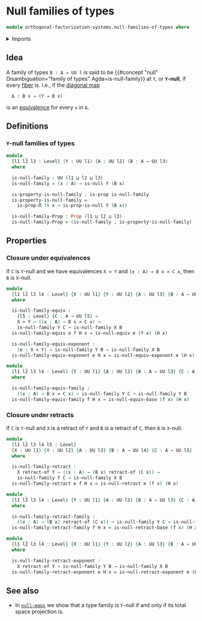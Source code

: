 # Null families of types

```agda
module orthogonal-factorization-systems.null-families-of-types where
```

<details><summary>Imports</summary>

```agda
open import foundation.dependent-pair-types
open import foundation.equivalences
open import foundation.precomposition-functions
open import foundation.propositions
open import foundation.retracts-of-types
open import foundation.universe-levels

open import orthogonal-factorization-systems.null-types
open import orthogonal-factorization-systems.orthogonal-maps
```

</details>

## Idea

A family of types `B : A → UU l` is said to be
{{#concept "null" Disambiguation="family of types" Agda=is-null-family}} at `Y`,
or **`Y`-null**, if every [fiber](foundation-core.fibers-of-maps.md) is. I.e.,
if the [diagonal map](foundation.diagonal-maps-of-types.md)

```text
  Δ : B x → (Y → B x)
```

is an [equivalence](foundation-core.equivalences.md) for every `x` in `A`.

## Definitions

### `Y`-null families of types

```agda
module _
  {l1 l2 l3 : Level} (Y : UU l1) {A : UU l2} (B : A → UU l3)
  where

  is-null-family : UU (l1 ⊔ l2 ⊔ l3)
  is-null-family = (x : A) → is-null Y (B x)

  is-property-is-null-family : is-prop is-null-family
  is-property-is-null-family =
    is-prop-Π (λ x → is-prop-is-null Y (B x))

  is-null-family-Prop : Prop (l1 ⊔ l2 ⊔ l3)
  is-null-family-Prop = (is-null-family , is-property-is-null-family)
```

## Properties

### Closure under equivalences

If `C` is `Y`-null and we have equivalences `X ≃ Y` and `(x : A) → B x ≃ C x`,
then `B` is `X`-null.

```agda
module _
  {l1 l2 l3 l4 : Level} {X : UU l1} {Y : UU l2} {A : UU l3} {B : A → UU l4}
  where

  is-null-family-equiv :
    {l5 : Level} {C : A → UU l5} →
    X ≃ Y → ((x : A) → B x ≃ C x) →
    is-null-family Y C → is-null-family X B
  is-null-family-equiv e f H x = is-null-equiv e (f x) (H x)

  is-null-family-equiv-exponent :
    (e : X ≃ Y) → is-null-family Y B → is-null-family X B
  is-null-family-equiv-exponent e H x = is-null-equiv-exponent e (H x)

module _
  {l1 l2 l3 l4 : Level} {Y : UU l1} {A : UU l2} {B : A → UU l3} {C : A → UU l4}
  where

  is-null-family-equiv-family :
    ((x : A) → B x ≃ C x) → is-null-family Y C → is-null-family Y B
  is-null-family-equiv-family f H x = is-null-equiv-base (f x) (H x)
```

### Closure under retracts

If `C` is `Y`-null and `X` is a retract of `Y` and `B` is a retract of `C`, then
`B` is `X`-null.

```agda
module _
  {l1 l2 l3 l4 l5 : Level}
  {X : UU l1} {Y : UU l2} {A : UU l3} {B : A → UU l4} {C : A → UU l5}
  where

  is-null-family-retract :
    X retract-of Y → ((x : A) → (B x) retract-of (C x)) →
    is-null-family Y C → is-null-family X B
  is-null-family-retract e f H x = is-null-retract e (f x) (H x)

module _
  {l1 l2 l3 l4 : Level} {Y : UU l1} {A : UU l2} {B : A → UU l3} {C : A → UU l4}
  where

  is-null-family-retract-family :
    ((x : A) → (B x) retract-of (C x)) → is-null-family Y C → is-null-family Y B
  is-null-family-retract-family f H x = is-null-retract-base (f x) (H x)

module _
  {l1 l2 l3 l4 : Level} {X : UU l1} {Y : UU l2} {A : UU l3} {B : A → UU l4}
  where

  is-null-family-retract-exponent :
    X retract-of Y → is-null-family Y B → is-null-family X B
  is-null-family-retract-exponent e H x = is-null-retract-exponent e (H x)
```

## See also

- In [`null-maps`](orthogonal-factorization-systems.null-maps.md) we show that a
  type family is `Y`-null if and only if its total space projection is.

